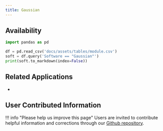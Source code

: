 ```yaml
---
title: Gaussian
---
```



## Availability

```python exec="on"
import pandas as pd

df = pd.read_csv('docs/assets/tables/module.csv')
soft = df.query('Software == "Gaussian"')
print(soft.to_markdown(index=False))
```

## Related Applications

* 

## User Contributed Information

!!! info "Please help us improve this page"
        Users are invited to contribute helpful information and corrections
        through our [Github repository](https://github.com/arcs-njit-edu/Docs/blob/main/CONTRIBUTING.md).


